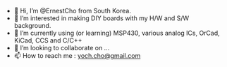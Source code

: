 - 👋 Hi, I’m @ErnestCho from South Korea.
- 👀 I’m interested in making DIY boards with my H/W and S/W background.
- 🌱 I’m currently using (or learning) MSP430, various analog ICs, OrCad, KiCad, CCS and C/C++
- 💞️ I’m looking to collaborate on ...
- 📫 How to reach me : yoch.cho@gmail.com 

<!---
ErnestCho/ErnestCho is a ✨ special ✨ repository because its `README.md` (this file) appears on your GitHub profile.
You can click the Preview link to take a look at your changes.
--->
